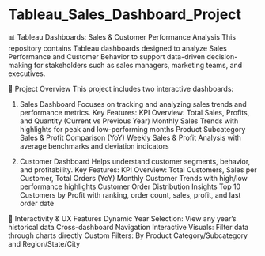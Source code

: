# Tableau_Sales_Dashboard_Project
📊 Tableau Dashboards: Sales &amp; Customer Performance Analysis 
This repository contains Tableau dashboards designed to analyze Sales Performance and Customer Behavior to support data-driven decision-making for stakeholders such as sales managers, marketing teams, and executives.

📁 Project Overview
This project includes two interactive dashboards:

1. Sales Dashboard
Focuses on tracking and analyzing sales trends and performance metrics.
Key Features:
KPI Overview: Total Sales, Profits, and Quantity (Current vs Previous Year)
Monthly Sales Trends with highlights for peak and low-performing months
Product Subcategory Sales & Profit Comparison (YoY)
Weekly Sales & Profit Analysis with average benchmarks and deviation indicators

2. Customer Dashboard
Helps understand customer segments, behavior, and profitability.
Key Features:
KPI Overview: Total Customers, Sales per Customer, Total Orders (YoY)
Monthly Customer Trends with high/low performance highlights
Customer Order Distribution Insights
Top 10 Customers by Profit with ranking, order count, sales, profit, and last order date

🧩 Interactivity & UX Features
Dynamic Year Selection: View any year’s historical data
Cross-dashboard Navigation
Interactive Visuals: Filter data through charts directly
Custom Filters: By Product Category/Subcategory and Region/State/City

